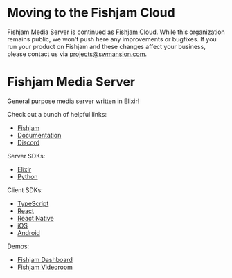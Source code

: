 # Moving to the Fishjam Cloud

Fishjam Media Server is continued as [Fishjam Cloud](https://fishjam.io/).
While this organization remains public, we won't push here any improvements or bugfixes.
If you run your product on Fishjam and these changes affect your business, please contact us via projects@swmansion.com.

# Fishjam Media Server

General purpose media server written in Elixir!

Check out a bunch of helpful links:

* [Fishjam]
* [Documentation]
* [Discord]

Server SDKs:
* [Elixir][elixir-server-sdk]
* [Python][python-server-sdk]


Client SDKs:
* [TypeScript][ts-client-sdk]
* [React][react-client-sdk]
* [React Native][react-native-client-sdk]
* [iOS][ios-client-sdk]
* [Android][android-client-sdk]

Demos:
* [Fishjam Dashboard]
* [Fishjam Videoroom]


[Fishjam]: https://github.com/fishjam-dev/fishjam
[Documentation]: https://fishjam-dev.github.io/fishjam-docs/
[elixir-server-sdk]: https://github.com/fishjam-dev/elixir_server_sdk
[python-server-sdk]: https://github.com/fishjam-dev/python-server-sdk
[ts-client-sdk]: https://github.com/fishjam-dev/ts-client-sdk
[react-client-sdk]: https://github.com/fishjam-dev/react-client-sdk
[react-native-client-sdk]: https://github.com/fishjam-dev/react-native-client-sdk 
[ios-client-sdk]: https://github.com/fishjam-dev/ios-client-sdk
[android-client-sdk]: https://github.com/fishjam-dev/android-client-sdk
[Fishjam Dashboard]: https://github.com/fishjam-dev/fishjam-dashboard
[Fishjam Videoroom]: https://github.com/fishjam-dev/fishjam-videoroom
[Discord]: https://discord.gg/8WEaKweE7P
